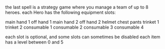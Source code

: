 the last spell is a strategy game where you manage a team of up to 8 heroes.
each Hero has the following equipment slots:

main hand 1
off hand 1
main hand 2
off hand 2
helmet
chest
pants
trinket 1
trinket 2
consumable 1
consumable 2
consumable 3
consumable 4

each slot is optional, and some slots can sometimes be disabled
each item has a level between 0 and 5